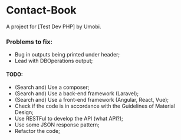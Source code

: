 # Contact-Book

A project for [Test Dev PHP] by Umobi.

### Problems to fix:
- Bug in outputs being printed under header;
- Lead with DBOperations output;

#### TODO:
- (Search and) Use a composer;
- (Search and) Use a back-end framework (Laravel);
- (Search and) Use a front-end framework (Angular, React, Vue);
- Check if the code is in accordance with the Guidelines of Material Design;
- Use RESTFul to develop the API (what API?);
- Use some JSON response pattern;
- Refactor the code;
